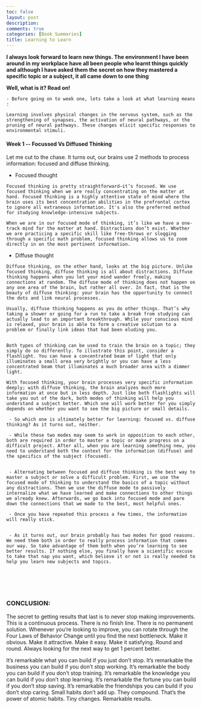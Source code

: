```yaml
---
toc: false
layout: post
description:
comments: true
categories: [Book Summaries]
title: Learning to Learn
---
```


**I always look forward to learn new things. The environment I have been around in my workplace have all been people who learnt things quickly and although I have asked them the secret on how they mastered a specific topic or a subject, it all came down to one thing**

**Well, what is it? Read on!**


    - Before going on to week one, lets take a look at what learning means :
    
    Learning involves physical changes in the nervous system, such as the strengthening of synapses, the activation of neural pathways, or the pruning of neural pathways. These changes elicit specific responses to environmental stimuli.

<!-- #region -->
#### Week 1 -- Focussed Vs Diffused Thinking




Let me cut to the chase. It turns out, our brains use 2 methods to process information: focused and diffuse thinking.  
     
     
   - Focused thought
   

    Focused thinking is pretty straightforward—it’s focused. We use focused thinking when we are really concentrating on the matter at hand. Focused thinking is a highly attentive state of mind where the brain uses its best concentration abilities in the prefrontal cortex to ignore all extraneous information. It's also the preferred method for studying knowledge-intensive subjects.
    
    When we are in our focused mode of thinking, it’s like we have a one-track mind for the matter at hand. Distractions don’t exist. Whether we are practicing a specific skill like free-throws or slogging through a specific math problem, focused thinking allows us to zoom directly in on the most pertinent information.
    
    
    
   - Diffuse thought
    
    
    Diffuse thinking, on the other hand, looks at the big picture. Unlike focused thinking, diffuse thinking is all about distractions. Diffuse thinking happens when you let your mind wander freely, making connections at random. The diffuse mode of thinking does not happen on any one area of the brain, but rather all over. In fact, that is the beauty of diffuse thinking: your brain has the opportunity to connect the dots and link neural processes.

    Usually, diffuse thinking happens as you do other things. That’s why taking a shower or going for a run to take a break from studying can actually lead to an important breakthrough. While your conscious mind is relaxed, your brain is able to form a creative solution to a problem or finally link ideas that had been eluding you.
    
    
    Both types of thinking can be used to train the brain on a topic; they simply do so differently. To illustrate this point, consider a flashlight. You can have a concentrated beam of light that only illuminates a small area very brightly or you can have a less concentrated beam that illuminates a much broader area with a dimmer light.

    With focused thinking, your brain processes very specific information deeply; with diffuse thinking, the brain analyzes much more information at once but in less depth. Just like both flashlights will take you out of the dark, both modes of thinking will help you understand a subject better. Which one will work better for you simply depends on whether you want to see the big picture or small details.
<!-- #endregion -->

     - So which one is ultimately better for learning: focused vs. diffuse thinking? As it turns out, neither.

     - While these two modes may seem to work in opposition to each other, both are required in order to master a topic or make progress on a difficult project. After all, when you are learning something new, you need to understand both the context for the information (diffuse) and the specifics of the subject (focused).


     - Alternating between focused and diffuse thinking is the best way to master a subject or solve a difficult problem. First, we use the focused mode of thinking to understand the basics of a topic without any distractions. Then we use the diffuse mode to passively internalize what we have learned and make connections to other things we already knew. Afterwards, we go back into focused mode and pare down the connections that we made to the best, most helpful ones.
     
     - Once you have repeated this process a few times, the information will really stick.
     
     
     - As it turns out, our brain probably has two modes for good reasons. We need them both in order to really process information that comes our way. So take advantage of them both when you’re learning to see better results. If nothing else, you finally have a scientific excuse to take that nap you want, which believe it or not is really needed to help you learn new subjects and topics.

```python

```

```python

```

```python

```

```python

```

```python

```

### CONCLUSION:

The secret to getting results that last is to never stop making improvements. This is a continuous process. There is no finish line. There is no permanent solution. Whenever you’re looking to improve, you can rotate through the Four Laws of Behavior Change until you find the next bottleneck. Make it obvious. Make it attractive. Make it easy. Make it satisfying. Round and round. Always looking for the next way to get 1 percent better.

It’s remarkable what you can build if you just don’t stop. It’s remarkable the business you can build if you don’t stop working. It’s remarkable the body you can build if you don’t stop training. It’s remarkable the knowledge you can build if you don’t stop learning. It’s remarkable the fortune you can build if you don’t stop saving. It’s remarkable the friendships you can build if you don’t stop caring. Small habits don’t add up. They compound. That’s the power of atomic habits. Tiny changes. Remarkable results.
